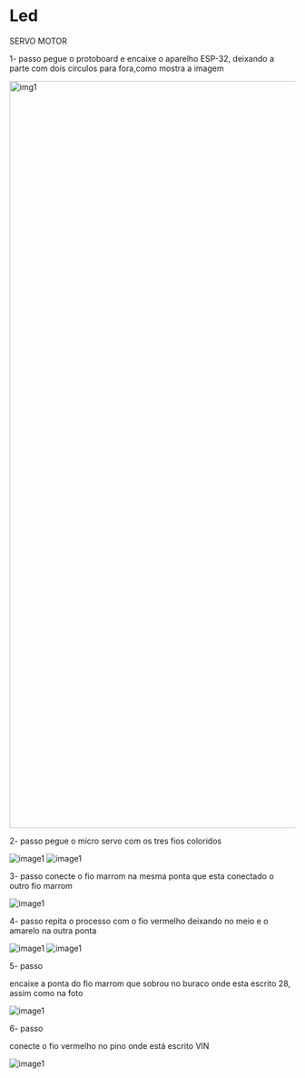 # Led

SERVO MOTOR

1- passo 
pegue o protoboard e encaixe o aparelho ESP-32, deixando a parte com dois circulos para fora,como mostra a imagem

<img width="1111" height="1315" alt="img1" src="https://github.com/user-attachments/assets/0edf9227-b933-4683-887f-a040a2554517" />


2- passo 
pegue o micro servo  com os tres fios coloridos

![image1](/img/img2.HEIC)
![image1](/img/img3.HEIC)

3- passo
conecte o fio marrom na mesma ponta que esta conectado o outro fio marrom

![image1](/img/img4.HEIC)

4- passo 
repita o processo com o fio vermelho deixando no meio e o amarelo na outra ponta

![image1](/img/img5.HEIC)
![image1](/img/img6.HEIC)

5- passo

encaixe a ponta do fio marrom que sobrou no buraco onde esta escrito 28, assim como na foto 

![image1](/img/img7.HEIC)

6- passo

conecte o fio vermelho no pino onde está escrito VIN

![image1](/img/img8.HEIC)




